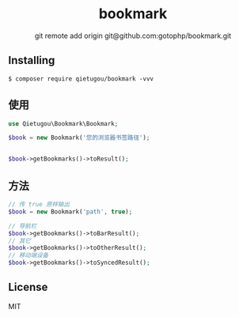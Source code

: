 <h1 align="center"> bookmark </h1>

<p align="center">git remote add origin git@github.com:gotophp/bookmark.git </p>


## Installing

```shell
$ composer require qietugou/bookmark -vvv
```

## 使用

```php
use Qietugou\Bookmark\Bookmark;

$book = new Bookmark('您的浏览器书签路径');


$book->getBookmarks()->toResult();

```

## 方法

```php
// 传 true 原样输出
$book = new Bookmark('path', true);

// 导航栏
$book->getBookmarks()->toBarResult();
// 其它
$book->getBookmarks()->toOtherResult();
// 移动端设备
$book->getBookmarks()->toSyncedResult();
```


## License

MIT